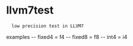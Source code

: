 # llvm7test
```
  low precision test in LLVM7
```
examples
-- fixed4 = f4
-- fixed8 = f8
-- int4   = i4
